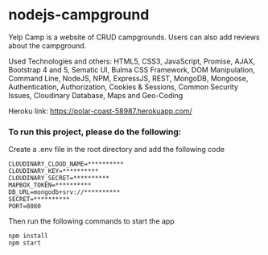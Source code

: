 # nodejs-campground

Yelp Camp is a website of CRUD campgrounds. Users can also add reviews about the campground.

Used Technologies and others:
HTML5, CSS3, JavaScript, Promise, AJAX, Bootstrap 4 and 5, Sematic UI, Bulma CSS Framework, DOM Manipulation, Command Line, NodeJS, NPM, ExpressJS, REST, MongoDB, Mongoose, Authentication, Authorization, Cookies & Sessions, Common Security Issues, Cloudinary Database, Maps and Geo-Coding

Heroku link: https://polar-coast-58987.herokuapp.com/


### To run this project, please do the following:
Create a .env file in the root directory and add the following code
```
CLOUDINARY_CLOUD_NAME=**********
CLOUDINARY_KEY=**********
CLOUDINARY_SECRET=**********
MAPBOX_TOKEN=**********
DB_URL=mongodb+srv://**********
SECRET=**********
PORT=8080
```

Then run the following commands to start the app
```
npm install
npm start
```
